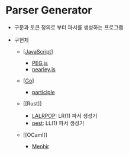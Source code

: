 # Parser Generator

- 구문과 토큰 정의로 부터 파서를 생성하는 프로그램

- 구현체
  - [[JavaScript]]
    - [PEG.js](https://pegjs.org/)
    - [nearley.js](https://nearley.js.org/)

  - [[Go]]
    - [participle](https://github.com/alecthomas/participle)

  - [[Rust]]
    - [LALRPOP](https://github.com/lalrpop/lalrpop): LR(1) 파서 생성기
    - [pest](https://pest.rs/): LL(1) 파서 생성기

  - [[OCaml]]
    - [Menhir](http://gallium.inria.fr/~fpottier/menhir/)

[//begin]: # "Autogenerated link references for markdown compatibility"
[JavaScript]: JavaScript "JavaScript"
[Go]: Go "Go (프로그래밍 언어)"
[//end]: # "Autogenerated link references"